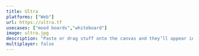 ```yaml
---
title: Ultra
platforms: ["Web"]
url: https://ultra.tf
usecases: ["mood boards","whiteboard"]
image: ultra.jpg
description: "Paste or drag stuff onto the canvas and they’ll appear in the best form."
multiplayer: false
---
```

